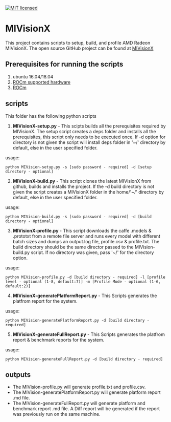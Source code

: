 [![MIT licensed](https://img.shields.io/badge/license-MIT-blue.svg)](https://opensource.org/licenses/MIT)

# MIVisionX

This project contains scripts to setup, build, and profile AMD Radeon MIVisionX. The open source GitHub project can be found at [MIVisionX](https://github.com/GPUOpen-ProfessionalCompute-Libraries/amdovx-modules)


## Prerequisites for running the scripts
1. ubuntu 16.04/18.04
2. [ROCm supported hardware](https://rocm.github.io/hardware.html)
3. [ROCm](https://github.com/RadeonOpenCompute/ROCm#installing-from-amd-rocm-repositories)

## scripts 
This folder has the following python scripts

1. **MIVisionX-setup.py** - This scipts builds all the prerequisites required by MIVisionX. The setup script creates a deps folder and installs all the prerequisites, this script only needs to be executed once. If -d option for directory is not given the script will install deps folder in '~/' directory by default, else in the user specified folder.

usage:

````
python MIVision-setup.py -s [sudo password - required] -d [setup directory - optional]
```` 

2. **MIVisionX-build.py** - This script clones the latest MIVisionX from github, builds and installs the project. If the -d build directory is not given the script creates a MIVisionX folder in the home/'~/' directory by default, else in the user specified folder.

usage:

````
python MIVision-build.py -s [sudo password - required] -d [build directory - optional]
```` 

3. **MIVisionX-profile.py** - This script downloads the caffe .models & .prototxt from a remote file server and runs every model with different batch sizes and dumps an output.log file, profile.csv & profile.txt. The build directory should be the same director passed to the MIVision-build.py script. If no directory was given, pass '~/' for the directory option. 

usage:

````
python MIVision-profile.py -d [build directory - required] -l [profile level - optional (1-8, default:7)] -m [Profile Mode - optional (1-6, default:2)]
```` 

4. **MIVisionX-generatePlatformReport.py** - This Scripts generates the platfrom report for the system.

usage:

````
python MIVision-generatePlatformReport.py -d [build directory - required]
```` 

5. **MIVisionX-generateFullReport.py** - This Scripts generates the platfrom report & benchmark reports for the system.

usage:

````
python MIVision-generateFullReport.py -d [build directory - required]
```` 

## outputs
* The MIVision-profile.py will generate profile.txt and profile.csv.
* The MIVision-generatePlatformReport.py will generate platform report .md file.
* The MIVision-generateFullReport.py will generate platform and benchmark report .md file. A Diff report will be generated if the report was previously run on the same machine.
